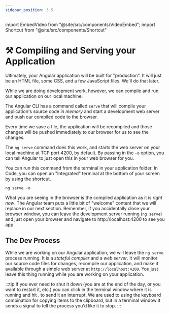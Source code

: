 ```yaml
---
sidebar_position: 3.5
---
```


import EmbedVideo from "@site/src/components/VideoEmbed";
import Shortcut from "@site/src/components/Shortcut"

# ⚒️ Compiling and Serving your Application

Ultimately, your Angular application will be built for "production". It will just be an HTML file, some CSS, and a few JavaScript files. We'll do that later.

While we are doing development work, however, we can compile and run our application on our local machine. 

The Angular CLI has a command called `serve` that will compile your application's source code *in memory* and start a development web server and push our compiled code to the browser.

Every time we save a file, the application will be recompiled and those changes will be pushed immediately to our browser for us to see the changes.

The `ng serve` command does this work, and starts the web server on your local machine at TCP port 4200, by default. By passing in the `-o` option, you can tell Angular to just open this in your web browser for you.

You can run this command from the terminal in your application folder. In Code, you can open an "Integrated" terminal at the bottom of your screen by using the shortcut<Shortcut prefix="Ctrl" suffix="`" hint='Backtick key'/>.


```shell title="Serving your Application"
ng serve -o
```

<EmbedVideo id="824781049" title="Serving your Application" />

What you are seeing in the browser is the compiled application as it is *right now*. The Angular team puts a little bit of "welcome" content that we will replace in our next section. Remember, if you accidentally close your browser window, you can leave the development server running (`ng serve`) and just open your browser and navigate to http://localhost:4200 to see you app.

## The Dev Process

While we are working on our Angular application, we will leave the `ng serve` process running. It is a *stateful compiler* and a *web server*. It will monitor our source code files for changes, recompile our application, and make it available through a simple web server at `http://localhost:4200`. You just leave this thing running while you are working on your application.

:::tip If you ever need to shut it down (you are at the end of the day, or you want to restart it, etc.) you can click in the terminal window where it is running and hit <Shortcut prefix="Ctrl" suffix="c" />.
 to send it an interrupt. We are used to using the <Shortcut prefix="Ctrl" suffix="c" />keyboard combination for copying items to the clipboard, but in a terminal window it sends a signal to tell the process you'd like it to stop.
:::